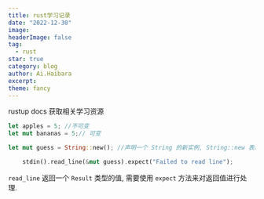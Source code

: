```yaml
---
title: rust学习记录
date: "2022-12-30"
image: 
headerImage: false
tag:
  - rust
star: true
category: blog
author: Ai.Haibara
excerpt: 
theme: fancy
---
```



 rustup docs  获取相关学习资源

```rust
let apples = 5; //不可变
let mut bananas = 5;// 可变

let mut guess = String::new(); //声明一个 String 的新实例, String::new 表示 new 为 String 类型的一个关联函数(静态方法)
```

```rust
    stdin().read_line(&mut guess).expect("Failed to read line");
```

`read_line` 返回一个 `Result` 类型的值, 需要使用 `expect` 方法来对返回值进行处理.
